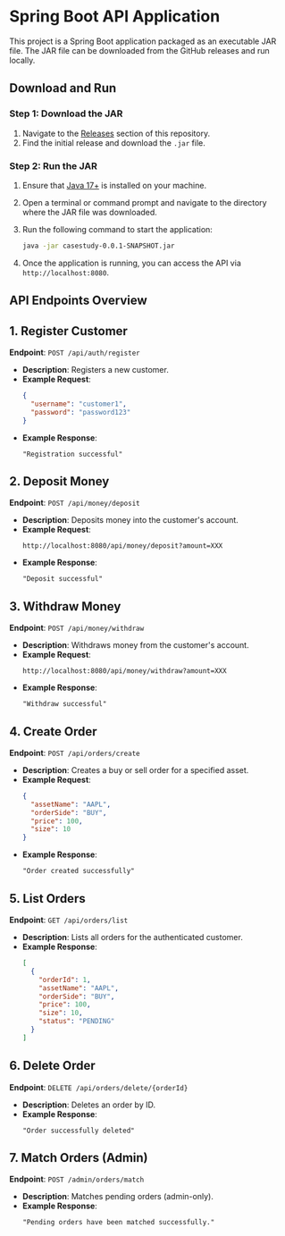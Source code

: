 # Spring Boot API Application

This project is a Spring Boot application packaged as an executable JAR file. The JAR file can be downloaded from the GitHub releases and run locally.

## Download and Run

### Step 1: Download the JAR
1. Navigate to the [Releases](https://github.com/taylangurel/inghubs-case-study/releases) section of this repository.
2. Find the initial release and download the `.jar` file.

### Step 2: Run the JAR
1. Ensure that [Java 17+](https://www.oracle.com/java/technologies/javase-jdk17-downloads.html) is installed on your machine.
2. Open a terminal or command prompt and navigate to the directory where the JAR file was downloaded.
3. Run the following command to start the application:

    ```bash
    java -jar casestudy-0.0.1-SNAPSHOT.jar
    ```

4. Once the application is running, you can access the API via `http://localhost:8080`.

## API Endpoints Overview

## 1. Register Customer
**Endpoint**: `POST /api/auth/register`
- **Description**: Registers a new customer.
- **Example Request**:
  ```json
  {
    "username": "customer1",
    "password": "password123"
  }
  ```
- **Example Response**:
  ```
  "Registration successful"
  ```

## 2. Deposit Money
**Endpoint**: `POST /api/money/deposit`
- **Description**: Deposits money into the customer's account.
- **Example Request**:
  ```
  http://localhost:8080/api/money/deposit?amount=XXX
  ```
- **Example Response**:
  ```
  "Deposit successful"
  ```

## 3. Withdraw Money
**Endpoint**: `POST /api/money/withdraw`
- **Description**: Withdraws money from the customer's account.
- **Example Request**:
  ```
  http://localhost:8080/api/money/withdraw?amount=XXX
  ```
- **Example Response**:
  ```
  "Withdraw successful"
  ```

## 4. Create Order
**Endpoint**: `POST /api/orders/create`
- **Description**: Creates a buy or sell order for a specified asset.
- **Example Request**:
  ```json
  {
    "assetName": "AAPL",
    "orderSide": "BUY",
    "price": 100,
    "size": 10
  }
  ```
- **Example Response**:
  ```
  "Order created successfully"
  ```

## 5. List Orders
**Endpoint**: `GET /api/orders/list`
- **Description**: Lists all orders for the authenticated customer.
- **Example Response**:
  ```json
  [
    {
      "orderId": 1,
      "assetName": "AAPL",
      "orderSide": "BUY",
      "price": 100,
      "size": 10,
      "status": "PENDING"
    }
  ]
  ```

## 6. Delete Order
**Endpoint**: `DELETE /api/orders/delete/{orderId}`
- **Description**: Deletes an order by ID.
- **Example Response**:
  ```
  "Order successfully deleted"
  ```

## 7. Match Orders (Admin)
**Endpoint**: `POST /admin/orders/match`
- **Description**: Matches pending orders (admin-only).
- **Example Response**:
  ```
  "Pending orders have been matched successfully."
  ```

